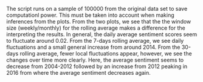 


The script runs on a sample of 100000 from the original data set to save computationl power. This must be taken into account when making inferences from the plots. From the two plots, we see that the the window size (weekly/monthly) for the rolling average makes a difference for the interpreting the results. In general, the daily average sentiment scores seem to fluctuate around 0.02. From the 7-days rolling average, we see daily fluctuations and a small general increase from around 2014. From the 30-days rolling average, fewer local fluctuations appear, however, we see the changes over time more clearly. Here, the average sentiment seems to decrease from 2004-2012 followed by an increase from 2012 peaking in 2016 from where the average sentiment decreases again. 